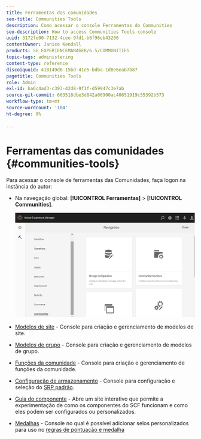 ```yaml
---
title: Ferramentas das comunidades
seo-title: Communities Tools
description: Como acessar o console Ferramentas do Communities
seo-description: How to access Communities Tools console
uuid: 3172fe00-7132-4cee-9fd1-b6f96eb43200
contentOwner: Janice Kendall
products: SG_EXPERIENCEMANAGER/6.5/COMMUNITIES
topic-tags: administering
content-type: reference
discoiquuid: 410149d6-15bd-41e5-bdba-1d8e6eab7b87
pagetitle: Communities Tools
role: Admin
exl-id: ba6c4ad3-c393-42d8-9f1f-d59947c3e7ab
source-git-commit: 603518dbe3d842a08900ac40651919c55392b573
workflow-type: tm+mt
source-wordcount: '104'
ht-degree: 0%

---
```


# Ferramentas das comunidades {#communities-tools}

Para acessar o console de ferramentas das Comunidades, faça logon na instância do autor:

* Na navegação global: **[!UICONTROL Ferramentas]** > **[!UICONTROL Communities]**.

   ![comunidades](assets/communities-home.png)

* [Modelos de site](sites.md) - Console para criação e gerenciamento de modelos de site.

* [Modelos de grupo](tools-groups.md) - Console para criação e gerenciamento de modelos de grupo.

* [Funções da comunidade](functions.md) - Console para criação e gerenciamento de funções da comunidade.

* [Configuração de armazenamento](srp-config.md) - Console para configuração e seleção do [SRP padrão](working-with-srp.md).

* [Guia do componente](components-guide.md) - Abre um site interativo que permite a experimentação de como os componentes do SCF funcionam e como eles podem ser configurados ou personalizados.

* [Medalhas](badges.md) - Console no qual é possível adicionar selos personalizados para uso no [regras de pontuação e medalha](implementing-scoring.md)
